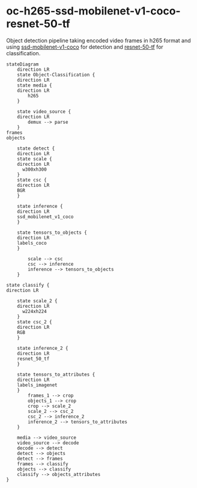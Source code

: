# oc-h265-ssd-mobilenet-v1-coco-resnet-50-tf

Object detection pipeline taking encoded video frames in h265 format and using [ssd-mobilenet-v1-coco](https://github.com/openvinotoolkit/open_model_zoo/tree/master/models/public/ssd_mobilenet_v1_coco) for detection and [resnet-50-tf](https://github.com/openvinotoolkit/open_model_zoo/tree/master/models/public/resnet-50-tf) for classification.

```mermaid
stateDiagram
    direction LR  
    state Object-Classification {
    direction LR
    state media {
	direction LR
		h265
    }

    state video_source {
	direction LR
		demux --> parse 
    }
frames
objects

    state detect {
	direction LR
    state scale {
	direction LR
      w300xh300
    }
    state csc {
	direction LR
    BGR
    }

    state inference {
	direction LR
    ssd_mobilenet_v1_coco
    }

    state tensors_to_objects {
	direction LR
    labels_coco
    }

		scale --> csc
		csc --> inference
		inference --> tensors_to_objects
    }

state classify {
direction LR
    
    state scale_2 {
	direction LR
      w224xh224
    }
    state csc_2 {
	direction LR
    RGB
    }

    state inference_2 {
	direction LR
    resnet_50_tf
    }

    state tensors_to_attributes {
	direction LR
    labels_imagenet
    }
	    frames_1 --> crop
		objects_1 --> crop
	    crop --> scale_2
		scale_2 --> csc_2
		csc_2 --> inference_2
		inference_2 --> tensors_to_attributes
    }
    
    media --> video_source
    video_source --> decode
    decode --> detect
	detect --> objects
	detect --> frames
	frames --> classify
	objects --> classify
    classify --> objects_attributes
} 
```
